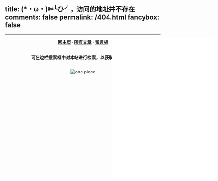title: (*・ω・)✄╰ひ╯，访问的地址并不存在
comments: false
permalink: /404.html
fancybox: false
---

<style type="text/css">
    .article-title {
        font-size: 2.1em;
    }
    strong a {
        color: #747474;
    }
    .player {
        margin-left: -10px;
    }
    .sign {
        text-align: right;
        font-style: italic;
    }
    .share,
    #page-visit,
    .visit span:nth-child(2),
    .pic br {
        display: none;
    }
    .center {
        text-align: center;
        height: 2.5em;
        font-weight: bold;
    }
    .search2 {
        height: 2.2em;
        font-size: 1em;
        width: 50%;
        margin: auto 24%;
        color: #727272;
        opacity: .6;
        border: 2px solid lightgray;
    }
    .search2:hover {
        opacity: 1;
        box-shadow: 0 0 10px rgba(0, 0, 0, 0.3)
        };
    .article-entry hr {
        margin: 0;
    }
    .pic {
        text-align: center;
        margin: 0;
    }
    .music163{
        position: absolute;
		top: 190px;
		right: 55px;
    }
</style>

***

<p class="center"><a href="/">回主页</a> · <a href="/archives">所有文章</a> · <a href="/archives/other/aboutme/">留言板</a></p>
<p class="center">可在边栏搜索框中对本站进行检索，以获取相关信息。</p>
<div class="pic">
<img src="http://s1.dwstatic.com/group1/M00/3C/BF/3cbfd90ba1f4097d6a83926b71f331d82565.jpg" title="one piece">
</div>
<div style="text-align: center" class="music163">
<iframe frameborder="no" border="0" marginwidth="0" marginheight="0" width=330 height=450 src="//music.163.com/outchain/player?type=0&id=589519903&auto=1&height=430"></iframe>
</div>